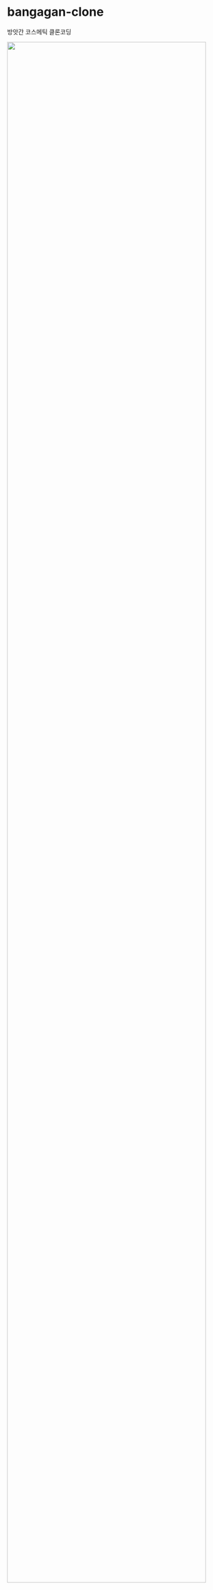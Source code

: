 # bangagan-clone
방앗간 코스메틱 클론코딩

<div>
<img src="https://github.com/ddonni0426/bangagan-clone/blob/master/assets/img/banga.png" width="96%"></img>
</div>

